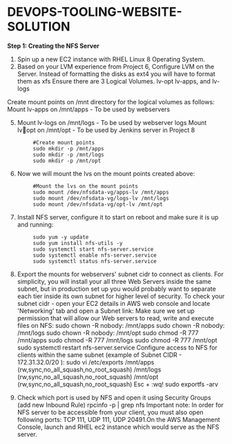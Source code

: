 # DEVOPS-TOOLING-WEBSITE-SOLUTION

**Step 1: Creating the NFS Server**
1. Spin up a new EC2 instance with RHEL Linux 8 Operating System.
2. Based on your LVM experience from Project 6, Configure LVM on the
Server.
Instead of formatting the disks as ext4 you will have to format them
as xfs
Ensure there are 3 Logical Volumes. lv-opt lv-apps, and lv-logs


Create mount points on /mnt directory for the logical volumes as
follows: Mount lv-apps on /mnt/apps - To be used by webservers


5. Mount lv-logs on /mnt/logs - To be used by webserver logs Mount lv￾opt on /mnt/opt - To be     used by Jenkins server in Project 8



            #Create mount points
            sudo mkdir -p /mnt/apps
            sudo mkdir -p /mnt/logs
            sudo mkdir -p /mnt/opt


6. Now we will mount the lvs on the mount points created above:


            #Mount the lvs on the mount points
            sudo mount /dev/nfsdata-vg/apps-lv /mnt/apps
            sudo mount /dev/nfsdata-vg/logs-lv /mnt/logs
            sudo mount /dev/nfsdata-vg/opt-lv /mnt/opt

      
      
      
4. Install NFS server, configure it to start on reboot and make sure it is up and running:



            sudo yum -y update
            sudo yum install nfs-utils -y
            sudo systemctl start nfs-server.service
            sudo systemctl enable nfs-server.service
            sudo systemctl status nfs-server.service
   
6. Export the mounts for webservers' subnet cidr to connect as clients. For
simplicity, you will install your all three Web Servers inside the same
subnet, but in production set up you would probably want to separate
each tier inside its own subnet for higher level of security. To check
your subnet cidr - open your EC2 details in AWS web console and locate
'Networking' tab and open a Subnet link:
Make sure we set up permission that will allow our Web servers to read,
write and execute files on NFS:
sudo chown -R nobody: /mnt/apps
sudo chown -R nobody: /mnt/logs
sudo chown -R nobody: /mnt/opt
sudo chmod -R 777 /mnt/apps
sudo chmod -R 777 /mnt/logs
sudo chmod -R 777 /mnt/opt
sudo systemctl restart nfs-server.service
Configure access to NFS for clients within the same subnet (example of
Subnet CIDR - 172.31.32.0/20 ):
sudo vi /etc/exports
/mnt/apps <Subnet-CIDR>(rw,sync,no_all_squash,no_root_squash)
/mnt/logs <Subnet-CIDR>(rw,sync,no_all_squash,no_root_squash)
/mnt/opt <Subnet-CIDR>(rw,sync,no_all_squash,no_root_squash)
Esc + :wq!
sudo exportfs -arv
7. Check which port is used by NFS and open it using Security Groups
(add new Inbound Rule)
rpcinfo -p | grep nfs
Important note: In order for NFS server to be accessible from your client,
you must also open following ports: TCP 111, UDP 111, UDP 20491.On the AWS Management Console, launch and RHEL ec2 instance which would serve as the NFS server.
